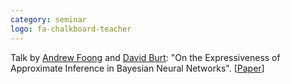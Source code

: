 ```yaml
---
category: seminar
logo: fa-chalkboard-teacher
---
```


Talk by [Andrew Foong](http://mlg.eng.cam.ac.uk/?portfolio=andrew-foong-yue-kwang) and [David Burt](http://mlg.eng.cam.ac.uk/?portfolio=david-burt): "On the Expressiveness of Approximate Inference in Bayesian Neural Networks". [[Paper](https://arxiv.org/abs/1909.00719)]
